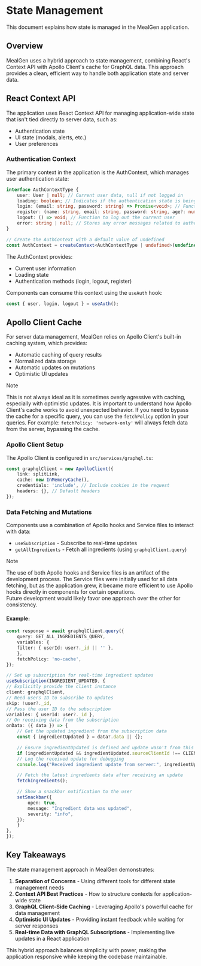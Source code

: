 # State Management

This document explains how state is managed in the MealGen application.

## Overview

MealGen uses a hybrid approach to state management, combining React's Context API with Apollo Client's cache for GraphQL data. This approach provides a clean, efficient way to handle both application state and server data.

## React Context API

The application uses React Context API for managing application-wide state that isn't tied directly to server data, such as:

- Authentication state
- UI state (modals, alerts, etc.)
- User preferences

### Authentication Context

The primary context in the application is the AuthContext, which manages user authentication state:

```typescript
interface AuthContextType {
    user: User | null; // Current user data, null if not logged in
    loading: boolean; // Indicates if the authentication state is being loaded
    login: (email: string, password: string) => Promise<void>; // Function to log in a user
    register: (name: string, email: string, password: string, age?: number) => Promise<void>; // Function to register a new user
    logout: () => void; // Function to log out the current user
    error: string | null; // Stores any error messages related to authentication
}

// Create the AuthContext with a default value of undefined
const AuthContext = createContext<AuthContextType | undefined>(undefined);
```

The AuthContext provides:

- Current user information
- Loading state
- Authentication methods (login, logout, register)

Components can consume this context using the `useAuth` hook:

```typescript
const { user, login, logout } = useAuth();
```

## Apollo Client Cache

For server data management, MealGen relies on Apollo Client's built-in caching system, which provides:

- Automatic caching of query results
- Normalized data storage
- Automatic updates on mutations
- Optimistic UI updates

> [!NOTE]
> This is not always ideal as it is sometimes overly agressive with caching, especially with optimistic updates. It is important to understand how Apollo Client's cache works to avoid unexpected behavior. If you need to bypass the cache for a specific query, you can use the `fetchPolicy` option in your queries.
> For example: `fetchPolicy: 'network-only'` will always fetch data from the server, bypassing the cache.

### Apollo Client Setup

The Apollo Client is configured in `src/services/graphql.ts`:

```typescript
const graphqlClient = new ApolloClient({
    link: splitLink,
    cache: new InMemoryCache(),
    credentials: 'include', // Include cookies in the request
    headers: {}, // Default headers
});
```

### Data Fetching and Mutations

Components use a combination of Apollo hooks and Service files to interact with data:

- `useSubscription` - Subscribe to real-time updates
- `getAllIngredients` - Fetch all ingredients (using `graphqlClient.query`)

> [!NOTE]
> The use of both Apollo hooks and Service files is an artifact of the development process. The Service files were initially used for all data fetching, but as the application grew, it became more efficient to use Apollo hooks directly in components for certain operations. \
> Future development would likely favor one approach over the other for consistency.

#### Example:

```typescript
const response = await graphqlClient.query({
    query: GET_ALL_INGREDIENTS_QUERY,
    variables: {
    filter: { userId: user?._id || '' },
    },
    fetchPolicy: 'no-cache',
});

// Set up subscription for real-time ingredient updates
useSubscription(INGREDIENT_UPDATED, {
// Explicitly provide the client instance
client: graphqlClient,
// Need users ID to subscribe to updates
skip: !user?._id,
// Pass the user ID to the subscription
variables: { userId: user?._id },
// On receiving data from the subscription
onData: ({ data }) => {
    // Get the updated ingredient from the subscription data
    const { ingredientUpdated } = data?.data || {};

    // Ensure ingredientUpdated is defined and update wasn't from this window
    if (ingredientUpdated && ingredientUpdated.sourceClientId !== CLIENT_ID) {
    // Log the received update for debugging
    console.log("Received ingredient update from server:", ingredientUpdated);

    // Fetch the latest ingredients data after receiving an update
    fetchIngredients();

    // Show a snackbar notification to the user
    setSnackbar({
        open: true,
        message: "Ingredient data was updated",
        severity: "info",
    });
    }
},
});
```

## Key Takeaways

The state management approach in MealGen demonstrates:

1. **Separation of Concerns** - Using different tools for different state management needs
2. **Context API Best Practices** - How to structure contexts for application-wide state
3. **GraphQL Client-Side Caching** - Leveraging Apollo's powerful cache for data management
4. **Optimistic UI Updates** - Providing instant feedback while waiting for server responses
5. **Real-time Data with GraphQL Subscriptions** - Implementing live updates in a React application

This hybrid approach balances simplicity with power, making the application responsive while keeping the codebase maintainable.

